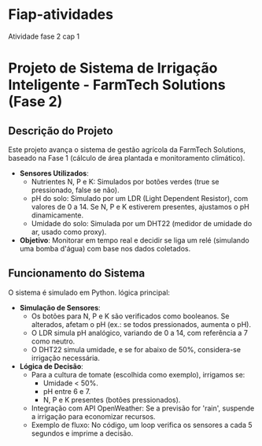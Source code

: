 # Fiap-atividades
Atividade fase 2 cap 1
# Projeto de Sistema de Irrigação Inteligente - FarmTech Solutions (Fase 2)
## Descrição do Projeto
Este projeto avança o sistema de gestão agrícola da FarmTech Solutions, baseado na Fase 1 (cálculo de área plantada e monitoramento climático).
- **Sensores Utilizados**:
  - Nutrientes N, P e K: Simulados por botões verdes (true se pressionado, false se não).
  - pH do solo: Simulado por um LDR (Light Dependent Resistor), com valores de 0 a 14. Se N, P e K estiverem presentes, ajustamos o pH dinamicamente.
  - Umidade do solo: Simulada por um DHT22 (medidor de umidade do ar, usado como proxy).
- **Objetivo**: Monitorar em tempo real e decidir se liga um relé (simulando uma bomba d'água) com base nos dados coletados.

## Funcionamento do Sistema
O sistema é simulado em Python. lógica principal:
- **Simulação de Sensores**:
  - Os botões para N, P e K são verificados como booleanos. Se alterados, afetam o pH (ex.: se todos pressionados, aumenta o pH).
  - O LDR simula pH analógico, variando de 0 a 14, com referência a 7 como neutro.
  - O DHT22 simula umidade, e se for abaixo de 50%, considera-se irrigação necessária.
- **Lógica de Decisão**:
  - Para a cultura de tomate (escolhida como exemplo), irrigamos se:
    - Umidade < 50%.
    - pH entre 6 e 7.
    - N, P e K presentes (botões pressionados).
  - Integração com API OpenWeather: Se a previsão for 'rain', suspende a irrigação para economizar recursos.
  - Exemplo de fluxo: No código, um loop verifica os sensores a cada 5 segundos e imprime a decisão.
